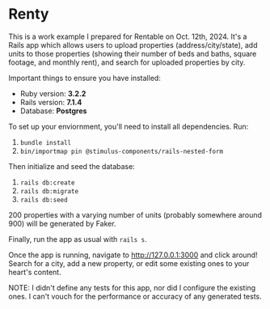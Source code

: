 # Renty

This is a work example I prepared for Rentable on Oct. 12th, 2024. It's a Rails app which allows 
users to upload properties (address/city/state), add units to those properties (showing 
their number of beds and baths, square footage, and monthly rent), and search for 
uploaded properties by city.

Important things to ensure you have installed:
* Ruby version: **3.2.2**
* Rails version: **7.1.4**
* Database: **Postgres**

To set up your enviornment, you'll need to install all dependencies. Run:

1. `bundle install`
2. `bin/importmap pin @stimulus-components/rails-nested-form`

Then initialize and seed the database:

1. `rails db:create`
2. `rails db:migrate`
3. `rails db:seed`

200 properties with a varying number of units (probably somewhere around 900) will be 
generated by Faker.

Finally, run the app as usual with `rails s`.

Once the app is running, navigate to http://127.0.0.1:3000 and click around! Search for 
a city, add a new property, or edit some existing ones to your heart's content.

NOTE: I didn't define any tests for this app, nor did I configure the existing ones. I 
can't vouch for the performance or accuracy of any generated tests.